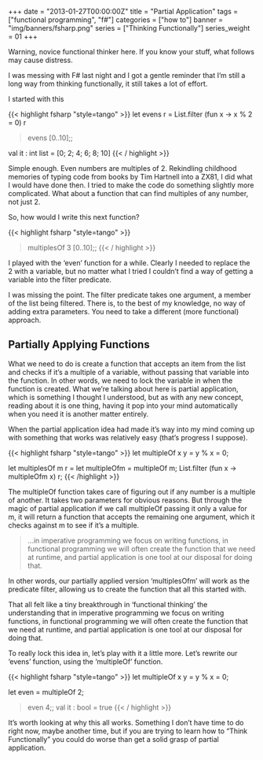 +++
date = "2013-01-27T00:00:00Z"
title = "Partial Application"
tags = ["functional programming", "f#"]
categories = ["how to"]
banner = "img/banners/fsharp.png"
series = ["Thinking Functionally"]
series_weight = 01
+++

Warning, novice functional thinker here. If you know your stuff, what follows may cause distress.

I was messing with F# last night and I got a gentle reminder that I’m still a long way from thinking functionally, it still takes a lot of effort.

I started with this

{{< highlight fsharp "style=tango" >}}
let evens r = List.filter (fun x -> x % 2 = 0) r
> evens [0..10];;

val it : int list = [0; 2; 4; 6; 8; 10]
{{< / highlight >}}

Simple enough. Even numbers are multiples of 2. Rekindling childhood memories of typing code from books by Tim Hartnell into a ZX81, I did what I would have done then. I tried to make the code do something slightly more complicated. What about a function that can find multiples of any number, not just 2.

So, how would I write this next function?

{{< highlight fsharp "style=tango" >}}
> multiplesOf 3 [0..10];;
{{< / highlight >}}

I played with the ‘even’ function for a while. Clearly I needed to replace the 2 with a variable, but no matter what I tried I couldn’t find a way of getting a variable into the filter predicate.

I was missing the point. The filter predicate takes one argument, a member of the list being filtered. There is, to the best of my knowledge, no way of adding extra parameters. You need to take a different (more functional) approach.

Partially Applying Functions
----------------------------
What we need to do is create a function that accepts an item from the list and checks if it’s a multiple of a variable, without passing that variable into the function. In other words, we need to lock the variable in when the function is created. What we’re talking about here is partial application, which is something I thought I understood, but as with any new concept, reading about it is one thing, having it pop into your mind automatically when you need it is another matter entirely.

When the partial application idea had made it’s way into my mind coming up with something that works was relatively easy (that’s progress I suppose).

{{< highlight fsharp "style=tango" >}}
let multipleOf x y = y % x = 0;

let multiplesOf m r =
    let multipleOfm = multipleOf m;
    List.filter (fun x -> multipleOfm x) r;
{{< /highlight >}}

The multipleOf function takes care of figuring out if any number is a multiple of another. It takes two parameters for obvious reasons. But through the magic of partial application if we call multipleOf passing it only a value for m, it will return a function that accepts the remaining one argument, which it checks against m to see if it’s a multiple.

<blockquote>...in imperative programming we focus on writing functions, in functional programming we will often create the function that we need at runtime, and partial application is one tool at our disposal for doing that.</blockquote>

In other words, our partially applied version ‘multiplesOfm’ will work as the predicate filter, allowing us to create the function that all this started with.

That all felt like a tiny breakthrough in ‘functional thinking’ the understanding that in imperative programming we focus on writing functions, in functional programming we will often create the function that we need at runtime, and partial application is one tool at our disposal for doing that.

To really lock this idea in, let’s play with it a little more. Let’s rewrite our ‘evens’ function, using the ‘multipleOf’ function.

{{< highlight fsharp "style=tango" >}}
let multipleOf x y = y % x = 0;

let even = multipleOf 2;

> even 4;;
val it : bool = true
{{< / highlight >}}

It’s worth looking at why this all works. Something I don’t have time to do right now, maybe another time, but if you are trying to learn how to “Think Functionally” you could do worse than get a solid grasp of partial application.
